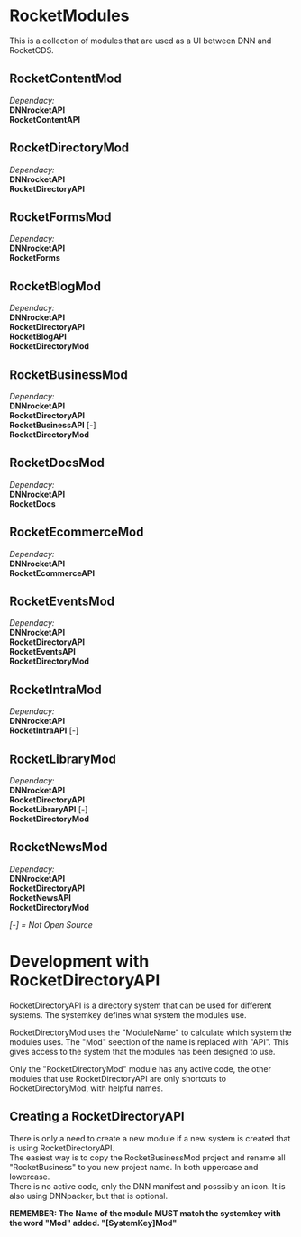 # RocketModules

This is a collection of modules that are used as a UI between DNN and RocketCDS.

## RocketContentMod
*Dependacy:*  
**DNNrocketAPI**  
**RocketContentAPI**  

## RocketDirectoryMod
*Dependacy:*  
**DNNrocketAPI**  
**RocketDirectoryAPI**  

## RocketFormsMod
*Dependacy:*  
**DNNrocketAPI**  
**RocketForms**  

## RocketBlogMod
*Dependacy:*  
**DNNrocketAPI**  
**RocketDirectoryAPI**  
**RocketBlogAPI**  
**RocketDirectoryMod**  

## RocketBusinessMod
*Dependacy:*  
**DNNrocketAPI**  
**RocketDirectoryAPI**  
**RocketBusinessAPI** [-]    
**RocketDirectoryMod**  

## RocketDocsMod
*Dependacy:*  
**DNNrocketAPI**  
**RocketDocs**  

## RocketEcommerceMod
*Dependacy:*  
**DNNrocketAPI**  
**RocketEcommerceAPI**  

## RocketEventsMod
*Dependacy:*  
**DNNrocketAPI**  
**RocketDirectoryAPI**  
**RocketEventsAPI**  
**RocketDirectoryMod**  

## RocketIntraMod
*Dependacy:*  
**DNNrocketAPI**  
**RocketIntraAPI**  [-]  

## RocketLibraryMod
*Dependacy:*  
**DNNrocketAPI**  
**RocketDirectoryAPI**  
**RocketLibraryAPI**  [-]  
**RocketDirectoryMod**  

## RocketNewsMod
*Dependacy:*  
**DNNrocketAPI**  
**RocketDirectoryAPI**  
**RocketNewsAPI**  
**RocketDirectoryMod**  

*[-] = Not Open Source*

# Development with RocketDirectoryAPI

RocketDirectoryAPI is a directory system that can be used for different systems.  The systemkey defines what system the modules use.  

RocketDirectoryMod uses the "ModuleName" to calculate which system the modules uses.  The "Mod" seection of the name is replaced with "API".  This gives access to the system that the modules has been designed to use.  

Only the "RocketDirectoryMod" module has any active code, the other modules that use RocketDirectoryAPI are only shortcuts to RocketDirectoryMod, with helpful names.  

## Creating a RocketDirectoryAPI

There is only a need to create a new module if a new system is created that is using RocketDirectoryAPI.  
The easiest way is to copy the RocketBusinessMod project and rename all "RocketBusiness" to you new project name. In both uppercase and lowercase.    
There is no active code, only the DNN manifest and posssibly an icon.  It is also using DNNpacker, but that is optional.

**REMEMBER: The Name of the module MUST match the systemkey with the word "Mod" added.  "[SystemKey]Mod"**
